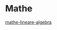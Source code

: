 # Mathe

[mathe-lineare-algebra](mathe.md ':include :type=markdown :fragment=mathe-lineare-algebra')
